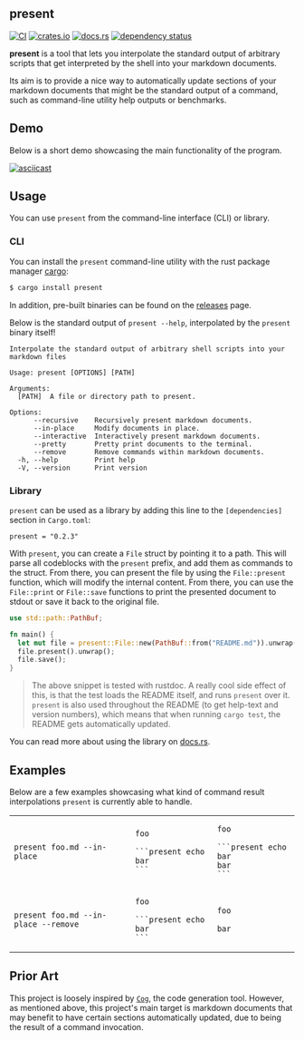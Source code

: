 ## present

[![CI](https://github.com/terror/present/actions/workflows/ci.yaml/badge.svg)](https://github.com/terror/present/actions/workflows/ci.yaml)
[![crates.io](https://shields.io/crates/v/present.svg)](https://crates.io/crates/present)
[![docs.rs](https://img.shields.io/docsrs/present)](https://docs.rs/present)
[![dependency status](https://deps.rs/repo/github/terror/present/status.svg)](https://deps.rs/repo/github/terror/present)

**present** is a tool that lets you interpolate the standard output of arbitrary
scripts that get interpreted by the shell into your markdown documents.

Its aim is to provide a nice way to automatically update sections of your
markdown documents that might be the standard output of a command, such as
command-line utility help outputs or benchmarks.

## Demo

Below is a short demo showcasing the main functionality of the program.

[![asciicast](https://asciinema.org/a/6AO2ME0abbvn93dr4Dh4lenM0.svg)](https://asciinema.org/a/6AO2ME0abbvn93dr4Dh4lenM0)

## Usage

You can use `present` from the command-line interface (CLI) or library.

### CLI

You can install the `present` command-line utility with the rust package manager
[cargo](https://github.com/rust-lang/cargo):

```bash
$ cargo install present
```

In addition, pre-built binaries can be found on the
[releases](https://github.com/terror/present/releases) page.

Below is the standard output of `present --help`, interpolated by the `present`
binary itself!

```present cargo run -- --help
Interpolate the standard output of arbitrary shell scripts into your markdown files

Usage: present [OPTIONS] [PATH]

Arguments:
  [PATH]  A file or directory path to present.

Options:
      --recursive    Recursively present markdown documents.
      --in-place     Modify documents in place.
      --interactive  Interactively present markdown documents.
      --pretty       Pretty print documents to the terminal.
      --remove       Remove commands within markdown documents.
  -h, --help         Print help
  -V, --version      Print version
```

### Library

`present` can be used as a library by adding this line to the `[dependencies]`
section in `Cargo.toml`:

```present ./bin/get_version
present = "0.2.3"
```

With `present`, you can create a `File` struct by pointing it to a path. This
will parse all codeblocks with the `present` prefix, and add them as commands to
the struct. From there, you can present the file by using the `File::present`
function, which will modify the internal content. From there, you can use the
`File::print` or `File::save` functions to print the presented document to
stdout or save it back to the original file.

```rust
use std::path::PathBuf;

fn main() {
  let mut file = present::File::new(PathBuf::from("README.md")).unwrap();
  file.present().unwrap();
  file.save();
}
```

> The above snippet is tested with rustdoc. A really cool side effect of this,
is that the test loads the README itself, and runs `present` over it. `present`
is also used throughout the README (to get help-text and version numbers), which
means that when running `cargo test`, the README gets automatically updated.

You can read more about using the library on [docs.rs](https://docs.rs/present).

## Examples

Below are a few examples showcasing what kind of command result interpolations
`present` is currently able to handle.

<table>
<tr>
<td>
  <code>present foo.md --in-place</code>
</td>
<td>

  ````ignore
  foo

  ```present echo bar
  ```
  ````
</td>
<td>

  ````ignore
  foo

  ```present echo bar
  bar
  ```
  ````
</td>
</tr>
<td>
  <code>present foo.md --in-place --remove</code>
</td>
<td>

  ````ignore
  foo

  ```present echo bar
  ```
  ````
</td>
<td>

  ````ignore
  foo

  bar
  ````
</td>
</tr>
</table>

## Prior Art

This project is loosely inspired by [`Cog`](https://github.com/nedbat/cog), the
code generation tool. However, as mentioned above, this project's main target is
markdown documents that may benefit to have certain sections automatically
updated, due to being the result of a command invocation.
